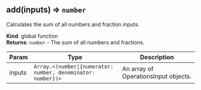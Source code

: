 <a name="add"></a>

## add(inputs) ⇒ <code>number</code>
Calculates the sum of all numbers and fraction inputs.

**Kind**: global function  
**Returns**: <code>number</code> - The sum of all numbers and fractions.  

| Param | Type | Description |
| --- | --- | --- |
| inputs | <code>Array.&lt;(number\|{numerator: number, denominator: number})&gt;</code> | An array of OperationsInput objects. |

